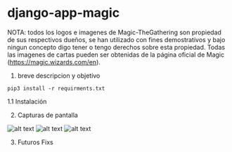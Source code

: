 # django-app-magic

NOTA: todos los logos e imagenes de Magic-TheGathering son propiedad de sus respectivos dueños, se han utilizado con fines demostrativos
      y bajo ningun concepto digo tener o tengo derechos sobre esta propiedad. Todas las imagenes de cartas pueden ser obtenidas
      de la página oficial de Magic (https://magic.wizards.com/en). 
      

1. breve descripcion y objetivo

```pip3 install -r requirments.txt```

1.1 Instalación

2. Capturas de pantalla

![alt text](https://github.com/ParserKnight/django-app-magic/blob/master/images/img1.png)
![alt text](https://github.com/ParserKnight/django-app-magic/blob/master/images/img2.png)
![alt text](https://github.com/ParserKnight/django-app-magic/blob/master/images/img3.png)

3. Futuros Fixs

